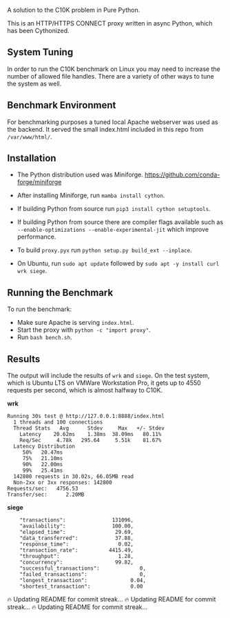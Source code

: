 A solution to the C10K problem in Pure Python.

This is an HTTP/HTTPS CONNECT proxy written in async Python, which has been Cythonized.

## System Tuning

In order to run the C10K benchmark on Linux you may need to increase the number of allowed file handles. There are a variety of other ways to tune the system as well.

## Benchmark Environment

For benchmarking purposes a tuned local Apache webserver was used as the backend. It served the small index.html included in this repo from `/var/www/html/`.

## Installation

- The Python distribution used was Miniforge. https://github.com/conda-forge/miniforge

- After installing Miniforge, run `mamba install cython`.

- If building Python from source run `pip3 install cython setuptools`.

- If building Python from source there are compiler flags available such as `--enable-optimizations --enable-experimental-jit` which improve performance.

- To build `proxy.pyx` run `python setup.py build_ext --inplace`.

- On Ubuntu, run `sudo apt update` followed by `sudo apt -y install curl wrk siege`.

## Running the Benchmark

To run the benchmark:

- Make sure Apache is serving `index.html`.
- Start the proxy with `python -c "import proxy"`.
- Run `bash bench.sh`.

## Results

The output will include the results of `wrk` and `siege`. On the test system, which is Ubuntu LTS on VMWare Workstation Pro, it gets up to 4550 requests per second, which is almost halfway to C10K.

**wrk**

```
Running 30s test @ http://127.0.0.1:8888/index.html
  1 threads and 100 connections
  Thread Stats   Avg      Stdev     Max   +/- Stdev
    Latency    20.62ms    1.38ms  38.09ms   80.11%
    Req/Sec     4.78k   295.64     5.51k    81.67%
  Latency Distribution
     50%   20.47ms
     75%   21.10ms
     90%   22.00ms
     99%   25.41ms
  142800 requests in 30.02s, 66.05MB read
  Non-2xx or 3xx responses: 142800
Requests/sec:   4756.53
Transfer/sec:      2.20MB
```

**siege**

```
	"transactions":			      131096,
	"availability":			      100.00,
	"elapsed_time":			       29.69,
	"data_transferred":		       37.88,
	"response_time":		        0.02,
	"transaction_rate":		     4415.49,
	"throughput":			        1.28,
	"concurrency":			       99.82,
	"successful_transactions":	           0,
	"failed_transactions":		           0,
	"longest_transaction":		        0.04,
	"shortest_transaction":		        0.00
```





🔥 Updating README for commit streak...
🔥 Updating README for commit streak...
🔥 Updating README for commit streak...
